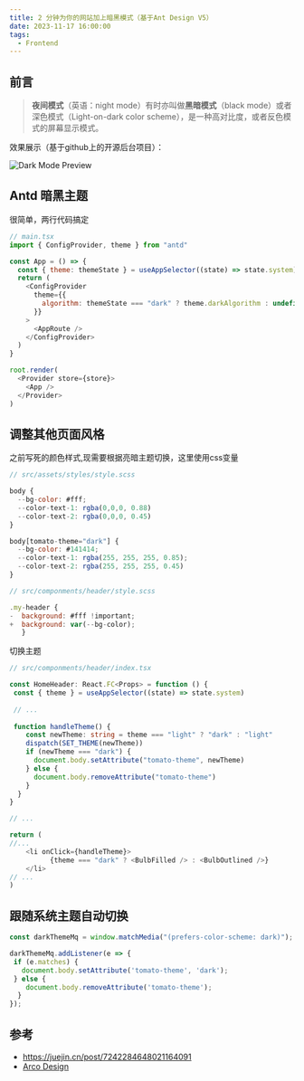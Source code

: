 ```yaml
---
title: 2 分钟为你的网站加上暗黑模式（基于Ant Design V5）
date: 2023-11-17 16:00:00
tags:
  - Frontend
---
```

## 前言
> **夜间模式**（英语：night mode）有时亦叫做**黑暗模式**（black mode）或者深色模式（Light-on-dark color scheme），是一种高对比度，或者反色模式的屏幕显示模式。

效果展示（基于github上的开源后台项目）：

![Dark Mode Preview](darkmode-preview.webp)

## Antd 暗黑主题
很简单，两行代码搞定

```js
// main.tsx
import { ConfigProvider, theme } from "antd"

const App = () => {
  const { theme: themeState } = useAppSelector((state) => state.system)
  return (
    <ConfigProvider
      theme={{
        algorithm: themeState === "dark" ? theme.darkAlgorithm : undefined,
      }}
    >
      <AppRoute />
    </ConfigProvider>
  )
}

root.render(
  <Provider store={store}>
    <App />
  </Provider>
)
```

## 调整其他页面风格
之前写死的颜色样式,现需要根据亮暗主题切换，这里使用css变量

```js
// src/assets/styles/style.scss

body {
  --bg-color: #fff;
  --color-text-1: rgba(0,0,0, 0.88)
  --color-text-2: rgba(0,0,0, 0.45)
}

body[tomato-theme="dark"] {
  --bg-color: #141414;
  --color-text-1: rgba(255, 255, 255, 0.85);
  --color-text-2: rgba(255, 255, 255, 0.45)
}

```


```js
// src/componments/header/style.scss

.my-header {
-  background: #fff !important;
+  background: var(--bg-color);
   }
```

切换主题

```ts
// src/componments/header/index.tsx

const HomeHeader: React.FC<Props> = function () {
 const { theme } = useAppSelector((state) => state.system)
 
 // ...
 
 function handleTheme() {
    const newTheme: string = theme === "light" ? "dark" : "light"
    dispatch(SET_THEME(newTheme))
    if (newTheme === "dark") {
      document.body.setAttribute("tomato-theme", newTheme)
    } else {
      document.body.removeAttribute("tomato-theme")
    }
  }
}

// ...

return (
//...
    <li onClick={handleTheme}>
          {theme === "dark" ? <BulbFilled /> : <BulbOutlined />}
    </li>
// ...
)
```

## 跟随系统主题自动切换

```js
const darkThemeMq = window.matchMedia("(prefers-color-scheme: dark)");

darkThemeMq.addListener(e => {
 if (e.matches) {
   document.body.setAttribute('tomato-theme', 'dark');
 } else {
    document.body.removeAttribute('tomato-theme');
  }
});
```

## 参考
- https://juejin.cn/post/7242284648021164091
- [Arco Design](https://arco.design/react/docs/dark#%E5%A6%82%E4%BD%95%E5%88%87%E6%8D%A2%E6%9A%97%E9%BB%91%E6%A8%A1%E5%BC%8F)